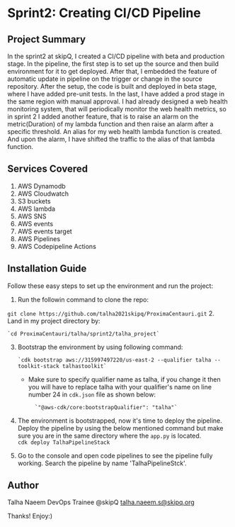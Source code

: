 

# Sprint2: Creating CI/CD Pipeline 
## Project Summary 

In the sprint2 at skipQ, I created a CI/CD pipeline with beta and production stage. In the pipeline, the first step is to set up the source and then build environment for it to get deployed. After that, I embedded the feature of automatic update in pipeline on the trigger or change in the source repository. After the setup, the code is built and deployed in beta stage, where I have added pre-unit tests. In the last, I have added a prod stage in the same region with manual approval. I had already designed a web health monitoring system, that will periodically monitor the web health metrics, so in sprint 2 I added another feature, that is to raise an alarm on the metric(Duration) of my lambda function and then raise an alarm after a specific threshold. An alias for my web health lambda function is created. And upon the alarm, I have shifted the traffic to the alias of that lambda function.
## Services Covered

1. AWS Dynamodb
2. AWS Cloudwatch
3. S3 buckets
4. AWS lambda
5. AWS SNS
6. AWS events
7. AWS events target
8. AWS Pipelines
9. AWS Codepipeline Actions
## Installation Guide

Follow these easy steps to set up the environment and run the project:

1. Run the followin command to clone the repo:
 
  `git clone https://github.com/talha2021skipq/ProximaCentauri.git`
2. Land in my project directory by:

    `cd ProximaCentauri/talha/sprint2/talha_project`
3. Bootstrap the environment by using following command:

       `cdk bootstrap aws://315997497220/us-east-2 --qualifier talha --toolkit-stack talhastoolkit`
 	- Make sure to specify qualifier name as talha, if you change it then you will have to replace talha with your qualifier's name on line number 24 in `cdk.json` file as shown below:

 			`"@aws-cdk/core:bootstrapQualifier": "talha"`
4. The environment is bootstrapped, now it's time to deploy the pipeline. Deploy the pipeline by using the below mentioned command but make sure you are in the same directory where the `app.py` is located.  
                            `cdk deploy TalhaPipelineStack`
5. Go to the console and open code pipelines to see the pipeline fully working. Search the pipeline by name 'TalhaPipelineStck'.  

## Author
 Talha Naeem 
DevOps Trainee @skipQ 
talha.naeem.s@skipq.org

Thanks! Enjoy:)

